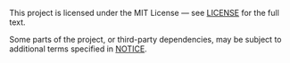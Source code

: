 This project is licensed under the MIT License — see [LICENSE](./LICENSE) for the full text.

Some parts of the project, or third-party dependencies, may be subject to additional terms specified in [NOTICE](./docs/NOTICE).
